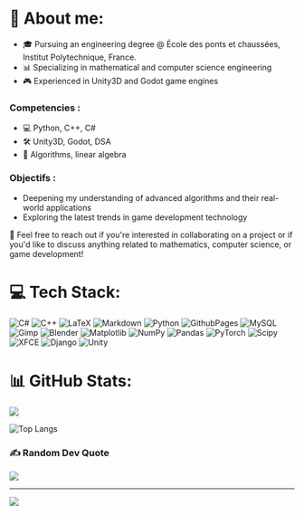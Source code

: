# 💫 About me:
- 🎓  Pursuing an engineering degree @ École des ponts et chaussées, Institut Polytechnique, France.
- 📊 Specializing in mathematical and computer science engineering
- 🎮 Experienced in Unity3D and Godot game engines

### Competencies :
- 💻 Python, C++, C#
- 🛠️ Unity3D, Godot, DSA
- 🧮 Algorithms, linear algebra

### Objectifs :
- Deepening my understanding of advanced algorithms and their real-world applications
- Exploring the latest trends in game development technology


🤝 Feel free to reach out if you're interested in collaborating on a project or if you'd like to discuss anything related to mathematics, computer science, or game development!


# 💻 Tech Stack:
![C#](https://img.shields.io/badge/c%23-%23239120.svg?style=flat&logo=csharp&logoColor=white) ![C++](https://img.shields.io/badge/c++-%2300599C.svg?style=flat&logo=c%2B%2B&logoColor=white) ![LaTeX](https://img.shields.io/badge/latex-%23008080.svg?style=flat&logo=latex&logoColor=white) ![Markdown](https://img.shields.io/badge/markdown-%23000000.svg?style=flat&logo=markdown&logoColor=white) ![Python](https://img.shields.io/badge/python-3670A0?style=flat&logo=python&logoColor=ffdd54) ![GithubPages](https://img.shields.io/badge/github%20pages-121013?style=flat&logo=github&logoColor=white) ![MySQL](https://img.shields.io/badge/mysql-4479A1.svg?style=flat&logo=mysql&logoColor=white) ![Gimp](https://img.shields.io/badge/Gimp-657D8B?style=flat&logo=gimp&logoColor=FFFFFF) ![Blender](https://img.shields.io/badge/blender-%23F5792A.svg?style=flat&logo=blender&logoColor=white) ![Matplotlib](https://img.shields.io/badge/Matplotlib-%23ffffff.svg?style=flat&logo=Matplotlib&logoColor=black) ![NumPy](https://img.shields.io/badge/numpy-%23013243.svg?style=flat&logo=numpy&logoColor=white) ![Pandas](https://img.shields.io/badge/pandas-%23150458.svg?style=flat&logo=pandas&logoColor=white) ![PyTorch](https://img.shields.io/badge/PyTorch-%23EE4C2C.svg?style=flat&logo=PyTorch&logoColor=white) ![Scipy](https://img.shields.io/badge/SciPy-%230C55A5.svg?style=flat&logo=scipy&logoColor=%white) ![XFCE](https://img.shields.io/badge/XFCE-%232284F2.svg?style=flat&logo=xfce&logoColor=white) ![Django](https://img.shields.io/badge/django-%23092E20.svg?style=flat&logo=django&logoColor=white) ![Unity](https://img.shields.io/badge/-Unity-000000?style=flat-square&logo=unity&logoColor=white)
# 📊 GitHub Stats:
![](https://github-readme-streak-stats.herokuapp.com/?user=anwar_ka&theme=dark&hide_border=true)<br/>

![Top Langs](https://github-readme-stats.vercel.app/api/top-langs/?username=AnwarKardid&layout=compact)

### ✍️ Random Dev Quote
![](https://quotes-github-readme.vercel.app/api?type=vetical&theme=merko)


---
[![](https://visitcount.itsvg.in/api?id=anwar_ka&icon=6&color=10)](https://visitcount.itsvg.in)

